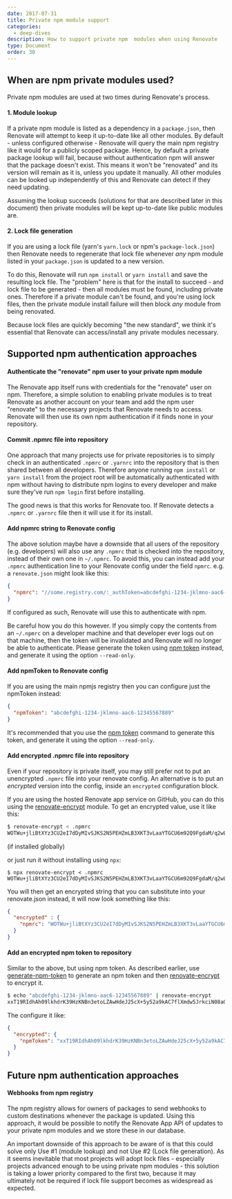 ```yaml
---
date: 2017-07-31
title: Private npm module support
categories:
  - deep-dives
description: How to support private npm  modules when using Renovate
type: Document
order: 30
---
```


## When are npm private modules used?

Private npm modules are used at two times during Renovate's process.

#### 1. Module lookup

If a private npm module is listed as a dependency in a `package.json`, then Renovate will attempt to keep it up-to-date like all other modules. By default - unless configured otherwise - Renovate will query the main npm registry like it would for a publicly scoped package. Hence, by default a private package lookup will fail, because without authentication npm will answer that the package doesn't exist. This means it won't be "renovated" and its version will remain as it is, unless you update it manually. All other modules can be looked up independently of this and Renovate can detect if they need updating.

Assuming the lookup succeeds (solutions for that are described later in this document) then private modules will be kept up-to-date like public modules are.

#### 2. Lock file generation

If you are using a lock file (yarn's `yarn.lock` or npm's `package-lock.json`) then Renovate needs to regenerate that lock file whenever *any* npm module listed in your `package.json` is updated to a new version.

To do this, Renovate will run `npm install` or `yarn install` and save the resulting lock file. The "problem" here is that for the install to succeed - and lock file to be generated - then all modules must be found, including private ones. Therefore if a private module can't be found, and you're using lock files, then the private module install failure will then block *any* module from being renovated.

Because lock files are quickly becoming "the new standard", we think it's essential that Renovate can access/install any private modules necessary.

## Supported npm authentication approaches

#### Authenticate the "renovate" npm user to your private npm module

The Renovate app itself runs with credentials for the "renovate" user on npm. Therefore, a simple solution to enabling private  modules is to treat Renovate as another account on your team and add the npm user "renovate" to the necessary projects that Renovate needs to access. Renovate will then use its own npm authentication if it finds none in your repository.

#### Commit .npmrc file into repository

One approach that many projects use for private repositories is to simply check in an authenticated `.npmrc` or `.yarnrc` into the repository that is then shared between all developers. Therefore anyone running `npm install` or `yarn install` from the project root will be automatically authenticated with npm without having to distribute npm logins to every developer and make sure they've run `npm login` first before installing.

The good news is that this works for Renovate too. If Renovate detects a `.npmrc` or `.yarnrc` file then it will use it for its install.

#### Add npmrc string to Renovate config

The above solution maybe have a downside that all users of the repository (e.g. developers) will also use any `.npmrc` that is checked into the repository, instead of their own one in `~/.npmrc`. To avoid this, you can instead add your `.npmrc` authentication line to your Renovate config under the field `npmrc`. e.g. a `renovate.json` might look like this:

```json
{
  "npmrc": "//some.registry.com/:_authToken=abcdefghi-1234-jklmno-aac6-12345567889"
}
```

If configured as such, Renovate will use this to authenticate with npm.

Be careful how you do this however. If you simply copy the contents from an `~/.npmrc` on a developer machine and that developer ever logs out on that machine, then the token will be invalidated and Renovate will no longer be able to authenticate. Please generate the token using [npm token](https://docs.npmjs.com/cli/token) instead, and generate it using the option `--read-only`.

#### Add npmToken to Renovate config

If you are using the main npmjs registry then you can configure just the npmToken instead:

```json
{
  "npmToken": "abcdefghi-1234-jklmno-aac6-12345567889"
}
```

It's recommended that you use the [npm token](https://docs.npmjs.com/cli/token) command to generate this token, and generate it using the option `--read-only`.

#### Add encrypted .npmrc file into repository

Even if your repository is private itself, you may still prefer not to put an unencrypted `.npmrc` file into your renovate config. An alternative is to put an *encrypted* version into the config, inside an `encrypted` configuration block.

If you are using the hosted Renovate app service on GitHub, you can do this using the [renovate-encrypt](https://npmjs.com/package/renovate-encrypt) module. To get an encrypted value, use it like this:

```sh
$ renovate-encrypt < .npmrc
WOTWu+jliBtXYz3CU2eI7dDyMIvSJKS2N5PEHZmLB3XKT3vLaaYTGCU6m92Q9FgdaM/q2wLYun2JrTP4GPaW8eGZ3iiG1cm7lgOR5xPnkCzz0DUmSf6Cc/6geeVeSFdJ0zqlEAhdNMyJ4pUW6iQxC3WJKgM/ADvFtme077Acvc0fhCXv0XvbNSbtUwHF/gD6OJ0r2qlIzUMGJk/eI254xo5SwWVctc1iZS9LW+L0/CKjqhWh4SbyglP3lKE5shg3q7mzWDZepa/nJmAnNmXdoVO2aPPeQCG3BKqCtCfvLUUU/0LvnJ2SbQ1obyzL7vhh2OF/VsATS5cxbHvoX/hxWQ==
```
(if installed globally)

or just run it without installing using `npx`:

```
$ npx renovate-encrypt < .npmrc
WOTWu+jliBtXYz3CU2eI7dDyMIvSJKS2N5PEHZmLB3XKT3vLaaYTGCU6m92Q9FgdaM/q2wLYun2JrTP4GPaW8eGZ3iiG1cm7lgOR5xPnkCzz0DUmSf6Cc/6geeVeSFdJ0zqlEAhdNMyJ4pUW6iQxC3WJKgM/ADvFtme077Acvc0fhCXv0XvbNSbtUwHF/gD6OJ0r2qlIzUMGJk/eI254xo5SwWVctc1iZS9LW+L0/CKjqhWh4SbyglP3lKE5shg3q7mzWDZepa/nJmAnNmXdoVO2aPPeQCG3BKqCtCfvLUUU/0LvnJ2SbQ1obyzL7vhh2OF/VsATS5cxbHvoX/hxWQ==
```

You will then get an encrypted string that you can substitute into your renovate.json instead, it will now look something like this:

```json
{
  "encrypted" : {
    "npmrc": "WOTWu+jliBtXYz3CU2eI7dDyMIvSJKS2N5PEHZmLB3XKT3vLaaYTGCU6m92Q9FgdaM/q2wLYun2JrTP4GPaW8eGZ3iiG1cm7lgOR5xPnkCzz0DUmSf6Cc/6geeVeSFdJ0zqlEAhdNMyJ4pUW6iQxC3WJKgM/ADvFtme077Acvc0fhCXv0XvbNSbtUwHF/gD6OJ0r2qlIzUMGJk/eI254xo5SwWVctc1iZS9LW+L0/CKjqhWh4SbyglP3lKE5shg3q7mzWDZepa/nJmAnNmXdoVO2aPPeQCG3BKqCtCfvLUUU/0LvnJ2SbQ1obyzL7vhh2OF/VsATS5cxbHvoX/hxWQ=="
  }
}
```

#### Add an encrypted npm token to repository

Similar to the above, but using npm token. As described earlier, use [generate-npm-token](https://npmjs.com/package/generate-npm-token) to generate an npm token and then [renovate-encrypt](https://npmjs.com/package/renovate-encrypt) to encrypt it.

```sh
$ echo "abcdefghi-1234-jklmno-aac6-12345567889" | renovate-encrypt
xxT19RIdhAh09lkhdrK39HzKNBn3etoLZAwHdeJ25cX+5y52a9kAC7flXmdw5JrkciN08aQuRNqDaKxp53IVptB5AYOnQPrt8MCT+x0zHgp4A1zv1QOV84I6uugdWpFSjPUkmLGMgULudEZJMlY/dAn/IVwf/IImqwazY8eHyJAA4vyUqKkL9SXzHjvS+OBonQ/9/AHYYKmDJwT8vLSRCKrXxJCdUfH7ZnikZbFqjnURJ9nGUHP44rlYJ7PFl05RZ+X5WuZG/A27S5LuBvguyQGcw8A2AZilHSDta9S/4eG6kb22jX87jXTrT6orUkxh2WHI/xvNUEout0gxwWMDkA==
```

The configure it like:

```json
{
  "encrypted": {
    "npmToken": "xxT19RIdhAh09lkhdrK39HzKNBn3etoLZAwHdeJ25cX+5y52a9kAC7flXmdw5JrkciN08aQuRNqDaKxp53IVptB5AYOnQPrt8MCT+x0zHgp4A1zv1QOV84I6uugdWpFSjPUkmLGMgULudEZJMlY/dAn/IVwf/IImqwazY8eHyJAA4vyUqKkL9SXzHjvS+OBonQ/9/AHYYKmDJwT8vLSRCKrXxJCdUfH7ZnikZbFqjnURJ9nGUHP44rlYJ7PFl05RZ+X5WuZG/A27S5LuBvguyQGcw8A2AZilHSDta9S/4eG6kb22jX87jXTrT6orUkxh2WHI/xvNUEout0gxwWMDkA=="
  }
}
```

## Future npm authentication approaches

#### Webhooks from npm registry

The npm registry allows for owners of packages to send webhooks to custom destinations whenever the package is updated. Using this approach, it would be possible to notify the Renovate App API of updates to your private npm modules and we store these in our database.

An important downside of this approach to be aware of is that this could solve only Use #1 (module lookup) and not Use #2 (Lock file generation). As it seems inevitable that most projects will adopt lock files - especially projects advanced enough to be using private npm modules - this solution is taking a lower priority compared to the first two, because it may ultimately not be required if lock file support becomes as widespread as expected.

